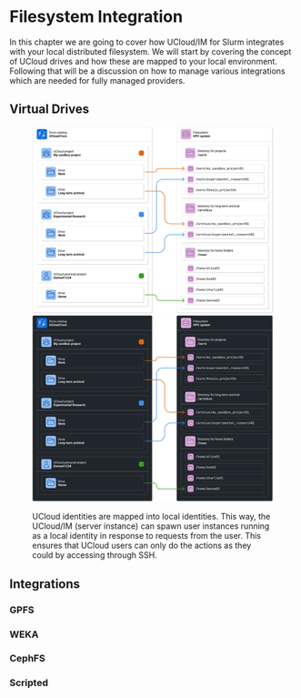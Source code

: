 # Filesystem Integration

In this chapter we are going to cover how UCloud/IM for Slurm integrates with your local distributed filesystem. We will
start by covering the concept of UCloud drives and how these are mapped to your local environment. Following that will
be a discussion on how to manage various integrations which are needed for fully managed providers.

## Virtual Drives

<figure class="diagram">

<img class="light" src="./drive_mapping_light.svg">
<img class="dark" src="./drive_mapping_dark.svg">

<figcaption>

UCloud identities are mapped into local identities. This way, the UCloud/IM (server instance) can spawn user instances
running as a local identity in response to requests from the user. This ensures that UCloud users can only do the
actions as they could by accessing through SSH.

</figcaption>
</figure>


## Integrations

### GPFS

### WEKA

### CephFS

### Scripted
